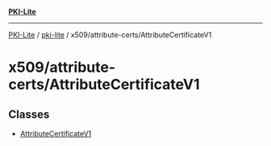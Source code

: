 [**PKI-Lite**](../../../../README.md)

---

[PKI-Lite](../../../../README.md) / [pki-lite](../../../README.md) / x509/attribute-certs/AttributeCertificateV1

# x509/attribute-certs/AttributeCertificateV1

## Classes

- [AttributeCertificateV1](classes/AttributeCertificateV1.md)
